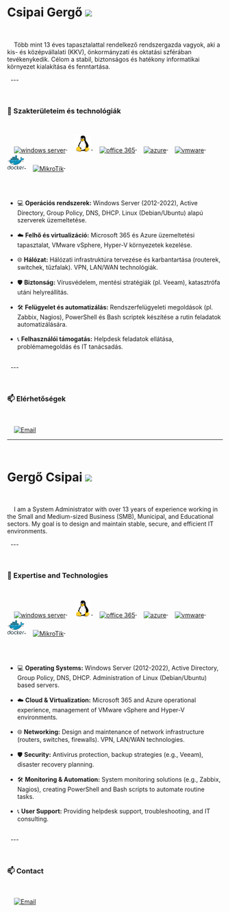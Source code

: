<div id="magyar">
  <h1>Csipai Gergő <img src="https://media.giphy.com/media/hvRJCLFzcasrR4ia7z/giphy.gif" width="30px"></h1>
  <p>    Több mint 13 éves tapasztalattal rendelkező rendszergazda vagyok, aki a kis- és középvállalati (KKV), önkormányzati és oktatási szférában tevékenykedik. Célom a stabil, biztonságos és hatékony informatikai környezet kialakítása és fenntartása.
  </p>
  ---

  <h3>🔧 Szakterületeim és technológiák</h3>
  <p>    <a href="https://www.microsoft.com/windows-server" target="_blank" rel="noreferrer"> <img src="https://cdn.jsdelivr.net/gh/devicons/devicon/icons/windows8/windows8-original.svg" alt="windows server" width="40" height="40" style="vertical-align:-0.5em"/> </a>
    <a href="https://www.linux.org/" target="_blank" rel="noreferrer"> <img src="https://raw.githubusercontent.com/devicons/devicon/master/icons/linux/linux-original.svg" alt="linux" width="40" height="40" style="vertical-align:-0.5em"/> </a>
    <a href="https://www.microsoft.com/hu-hu/microsoft-365" target="_blank" rel="noreferrer"> <img src="https://img.icons8.com/color/48/000000/microsoft-office-2019.png" alt="office 365" style="vertical-align:-0.5em"/> </a>
    <a href="https://azure.microsoft.com" target="_blank" rel="noreferrer"> <img src="https://img.icons8.com/fluency/48/000000/azure-1.png" alt="azure" style="vertical-align:-0.5em"/> </a>
    <a href="https://www.vmware.com/" target="_blank" rel="noreferrer"> <img src="https://img.icons8.com/color/48/000000/vmware.png" alt="vmware" style="vertical-align:-0.5em"/> </a>
    <a href="https://www.docker.com/" target="_blank" rel="noreferrer"> <img src="https://raw.githubusercontent.com/devicons/devicon/master/icons/docker/docker-original-wordmark.svg" alt="docker" width="40" height="40" style="vertical-align:-0.5em"/> </a>
    <a href="https://mikrotik.com/" target="_blank" rel="noreferrer"> <img src="https://img.icons8.com/color/48/000000/mikrotik.png" alt="MikroTik" width="40" height="40" style="vertical-align:-0.5em"/> </a>
  </p>
  <ul>    <li>💻 <strong>Operációs rendszerek:</strong> Windows Server (2012-2022), Active Directory, Group Policy, DNS, DHCP. Linux (Debian/Ubuntu) alapú szerverek üzemeltetése.</li>
    <li>☁️ <strong>Felhő és virtualizáció:</strong> Microsoft 365 és Azure üzemeltetési tapasztalat, VMware vSphere, Hyper-V környezetek kezelése.</li>
    <li>🌐 <strong>Hálózat:</strong> Hálózati infrastruktúra tervezése és karbantartása (routerek, switchek, tűzfalak). VPN, LAN/WAN technológiák.</li>
    <li>🛡️ <strong>Biztonság:</strong> Vírusvédelem, mentési stratégiák (pl. Veeam), katasztrófa utáni helyreállítás.</li>
    <li>🛠️ <strong>Felügyelet és automatizálás:</strong> Rendszerfelügyeleti megoldások (pl. Zabbix, Nagios), PowerShell és Bash scriptek készítése a rutin feladatok automatizálására.</li>
    <li>📞 <strong>Felhasználói támogatás:</strong> Helpdesk feladatok ellátása, problémamegoldás és IT tanácsadás.</li>
  </ul>
  ---

  <h3>📫 Elérhetőségek</h3>
  <p>    <a href="mailto:gergo.csipai@protonmail.com"><img src="https://img.shields.io/badge/Email-D14836?style=for-the-badge&logo=gmail&logoColor=white" alt="Email"></a>
  </p>
</div><hr><div id="english">
  <h1>Gergő Csipai <img src="https://media.giphy.com/media/hvRJCLFzcasrR4ia7z/giphy.gif" width="30px"></h1>
  <p>    I am a System Administrator with over 13 years of experience working in the Small and Medium-sized Business (SMB), Municipal, and Educational sectors. My goal is to design and maintain stable, secure, and efficient IT environments.
  </p>
  ---

  <h3>🔧 Expertise and Technologies</h3>
  <p>    <a href="https://www.microsoft.com/windows-server" target="_blank" rel="noreferrer"> <img src="https://cdn.jsdelivr.net/gh/devicons/devicon/icons/windows8/windows8-original.svg" alt="windows server" width="40" height="40" style="vertical-align:-0.5em"/> </a>
    <a href="https://www.linux.org/" target="_blank" rel="noreferrer"> <img src="https://raw.githubusercontent.com/devicons/devicon/master/icons/linux/linux-original.svg" alt="linux" width="40" height="40" style="vertical-align:-0.5em"/> </a>
    <a href="https://www.microsoft.com/en-us/microsoft-365" target="_blank" rel="noreferrer"> <img src="https://img.icons8.com/color/48/000000/microsoft-office-2019.png" alt="office 365" style="vertical-align:-0.5em"/> </a>
    <a href="https://azure.microsoft.com" target="_blank" rel="noreferrer"> <img src="https://img.icons8.com/fluency/48/000000/azure-1.png" alt="azure" style="vertical-align:-0.5em"/> </a>
    <a href="https://www.vmware.com/" target="_blank" rel="noreferrer"> <img src="https://img.icons8.com/color/48/000000/vmware.png" alt="vmware" style="vertical-align:-0.5em"/> </a>
    <a href="https://www.docker.com/" target="_blank" rel="noreferrer"> <img src="https://raw.githubusercontent.com/devicons/devicon/master/icons/docker/docker-original-wordmark.svg" alt="docker" width="40" height="40" style="vertical-align:-0.5em"/> </a>
    <a href="https://mikrotik.com/" target="_blank" rel="noreferrer"> <img src="https://img.icons8.com/color/48/000000/mikrotik.png" alt="MikroTik" width="40" height="40" style="vertical-align:-0.5em"/> </a>
  </p>
  
  <ul>
    <li>💻 <strong>Operating Systems:</strong> Windows Server (2012-2022), Active Directory, Group Policy, DNS, DHCP. Administration of Linux (Debian/Ubuntu) based servers.</li>
    <li>☁️ <strong>Cloud & Virtualization:</strong> Microsoft 365 and Azure operational experience, management of VMware vSphere and Hyper-V environments.</li>
    <li>🌐 <strong>Networking:</strong> Design and maintenance of network infrastructure (routers, switches, firewalls). VPN, LAN/WAN technologies.</li>
    <li>🛡️ <strong>Security:</strong> Antivirus protection, backup strategies (e.g., Veeam), disaster recovery planning.</li>
    <li>🛠️ <strong>Monitoring & Automation:</strong> System monitoring solutions (e.g., Zabbix, Nagios), creating PowerShell and Bash scripts to automate routine tasks.</li>
    <li>📞 <strong>User Support:</strong> Providing helpdesk support, troubleshooting, and IT consulting.</li>
  </ul>
  ---

  <h3>📫 Contact</h3>
  <p>    <a href="mailto:gergo.csipai@protonmail.com"><img src="https://img.shields.io/badge/Email-D14836?style=for-the-badge&logo=gmail&logoColor=white" alt="Email"></a>
  </p>
</div>
